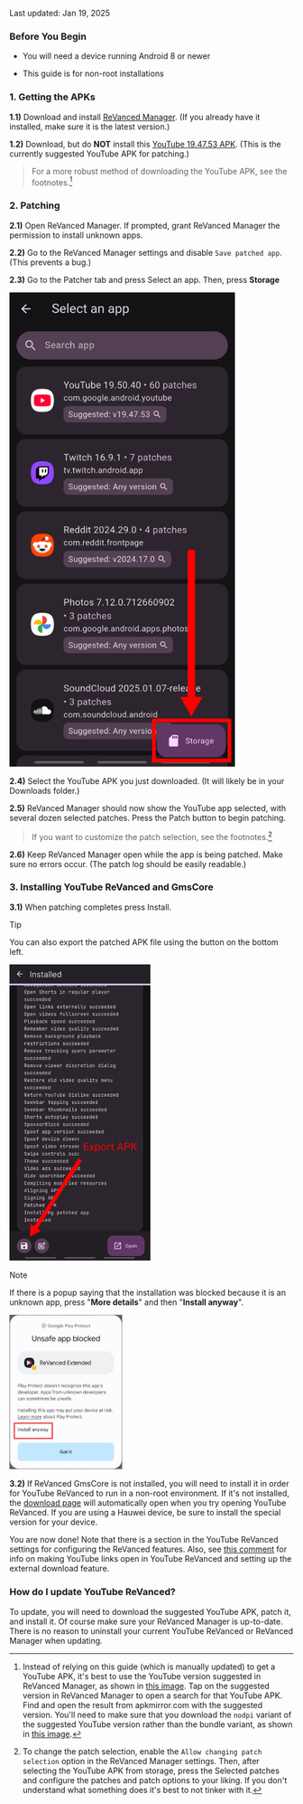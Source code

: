 Last updated: Jan 19, 2025


### **Before You Begin**

- You will need a device running Android 8 or newer

- This guide is for non-root installations




### **1. Getting the APKs**

**1.1)** Download and install [ReVanced Manager](https://revanced.app/download). (If you already have it installed, make sure it is the latest version.)

**1.2)** Download, but do **NOT** install this [YouTube 19.47.53 APK](https://www.apkmirror.com/apk/google-inc/youtube/youtube-19-47-53-release/youtube-19-47-53-android-apk-download/). (This is the currently suggested YouTube APK for patching.)

> For a more robust method of downloading the YouTube APK, see the footnotes.[^1]




### **2. Patching**

**2.1)** Open ReVanced Manager. If prompted, grant ReVanced Manager the permission to install unknown apps.

**2.2)** Go to the ReVanced Manager settings and disable `Save patched app`. (This prevents a bug.)

**2.3)** Go to the Patcher tab and press Select an app. Then, press **Storage**

<img src="https://github.com/KobeW50/ReVanced-Documentation/blob/main/images/yt-revanced-guide/select-from-storage.png" alt="select-from-storage" width="400"/>

**2.4)** Select the YouTube APK you just downloaded. (It will likely be in your Downloads folder.)

**2.5)** ReVanced Manager should now show the YouTube app selected, with several dozen selected patches. Press the Patch button to begin patching.

> If you want to customize the patch selection, see the footnotes.[^2]

**2.6)** Keep ReVanced Manager open while the app is being patched. Make sure no errors occur. (The patch log should be easily readable.)




### **3. Installing YouTube ReVanced and GmsCore**

**3.1)** When patching completes press Install. 

> [!TIP]
> You can also export the patched APK file using the button on the bottom left.
>
> <img src="https://github.com/KobeW50/ReVanced-Documentation/blob/main/images/yt-revanced-guide/export-apk.png" alt="are-you-a-developer-create-an-app" width="250"/>

> [!NOTE]
> If there is a popup saying that the installation was blocked because it is an unknown app, press "**More details**" and then "**Install anyway**".
>
> <img src="https://github.com/KobeW50/ReVanced-Documentation/blob/main/images/yt-revanced-guide/install-anyway_old.jpeg" alt="install-anyway" width="200"/>

**3.2)** If ReVanced GmsCore is not installed, you will need to install it in order for YouTube ReVanced to run in a non-root environment. If it's not installed, the [download page](https://github.com/ReVanced/GmsCore/releases/latest) will automatically open when you try opening YouTube ReVanced. If you are using a Hauwei device, be sure to install the special version for your device.

You are now done! Note that there is a section in the YouTube ReVanced settings for configuring the ReVanced features. Also, see [this comment](TODO) for info on making YouTube links open in YouTube ReVanced and setting up the external download feature.


### **How do I update YouTube ReVanced?**

To update, you will need to download the suggested YouTube APK, patch it, and install it. Of course make sure your ReVanced Manager is up-to-date. There is no reason to uninstall your current YouTube ReVanced or ReVanced Manager when updating.



[^1]: Instead of relying on this guide (which is manually updated) to get a YouTube APK, it's best to use the YouTube version suggested in ReVanced Manager, as shown in [this image](https://raw.githubusercontent.com/KobeW50/ReVanced-Documentation/refs/heads/main/images/yt-revanced-guide/suggested-version.png). Tap on the suggested version in ReVanced Manager to open a search for that YouTube APK. Find and open the result from apkmirror.com with the suggested version. You'll need to make sure that you download the `nodpi` variant of the suggested YouTube version rather than the bundle variant, as shown in [this image](https://raw.githubusercontent.com/KobeW50/ReVanced-Documentation/refs/heads/main/images/yt-revanced-guide/apkmirror-youtube.png).

[^2]: To change the patch selection, enable the `Allow changing patch selection` option in the ReVanced Manager settings. Then, after selecting the YouTube APK from storage, press the Selected patches and configure the patches and patch options to your liking. If you don't understand what something does it's best to not tinker with it.
